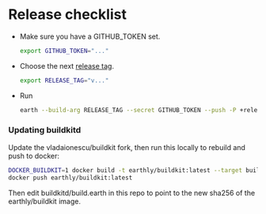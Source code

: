 # Release checklist

* Make sure you have a GITHUB_TOKEN set.
  ```bash
  export GITHUB_TOKEN="..."
  ```
* Choose the next [release tag](https://github.com/earthly/earthly/releases).
  ```bash
  export RELEASE_TAG="v..."
  ```
* Run
  ```bash
  earth --build-arg RELEASE_TAG --secret GITHUB_TOKEN --push -P +release
  ```

### Updating buildkitd

Update the vladaionescu/buildkit fork, then run this locally to rebuild and push to docker:

```bash
DOCKER_BUILDKIT=1 docker build -t earthly/buildkit:latest --target buildkit-buildkitd-linux .
docker push earthly/buildkit:latest
```

Then edit buildkitd/build.earth in this repo to point to the new sha256 of the earthly/buildkit image.
